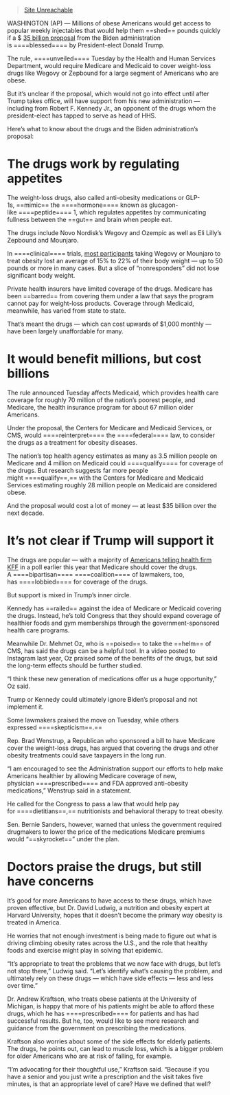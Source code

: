 > [Site Unreachable](https://apnews.com/article/ozempic-biden-wegovy-trump-rfk-jr-hhs-229391ee890bb37574ac08d70b991363)

WASHINGTON (AP) — Millions of obese Americans would get access to popular weekly injectables that would help them ==shed== pounds quickly if a $ [35 billion proposal](https://apnews.com/article/ozempic-biden-rfk-jr-trump-antiobesity-drugs-caaa2f888435af1d32bedb83e9ddbc0a) from the Biden administration is ====blessed==== by President-elect Donald Trump.

The rule, ====unveiled==== Tuesday by the Health and Human Services Department, would require Medicare and Medicaid to cover weight-loss drugs like Wegovy or Zepbound for a large segment of Americans who are obese.

But it’s unclear if the proposal, which would not go into effect until after Trump takes office, will have support from his new administration — including from Robert F. Kennedy Jr., an opponent of the drugs whom the president-elect has tapped to serve as head of HHS.

Here’s what to know about the drugs and the Biden administration’s proposal:

# The drugs work by regulating appetites

The weight-loss drugs, also called anti-obesity medications or GLP-1s, ==mimic== the ====hormone==== known as glucagon-like ====peptide==== 1, which regulates appetites by communicating fullness between the ==gut== and brain when people eat.

The drugs include Novo Nordisk’s Wegovy and Ozempic as well as Eli Lilly’s Zepbound and Mounjaro.

In ====clinical==== trials, [most participants](https://apnews.com/article/wegovy-zepbound-obesity-drug-nonresponder-glp1-9f8ab517f26ccc6d2d32ce3e829ba8ff) taking Wegovy or Mounjaro to treat obesity lost an average of 15% to 22% of their body weight — up to 50 pounds or more in many cases. But a slice of “nonresponders” did not lose significant body weight.

Private health insurers have limited coverage of the drugs. Medicare has been ==barred== from covering them under a law that says the program cannot pay for weight-loss products. Coverage through Medicaid, meanwhile, has varied from state to state.

That’s meant the drugs — which can cost upwards of $1,000 monthly — have been largely unaffordable for many.

# It would benefit millions, but cost billions

The rule announced Tuesday affects Medicaid, which provides health care coverage for roughly 70 million of the nation’s poorest people, and Medicare, the health insurance program for about 67 million older Americans.

Under the proposal, the Centers for Medicare and Medicaid Services, or CMS, would ====reinterpret==== the ====federal==== law, to consider the drugs as a treatment for obesity diseases.

The nation’s top health agency estimates as many as 3.5 million people on Medicare and 4 million on Medicaid could ====qualify==== for coverage of the drugs. But research suggests far more people might ====qualify==,== with the Centers for Medicare and Medicaid Services estimating roughly 28 million people on Medicaid are considered obese.

And the proposal would cost a lot of money — at least $35 billion over the next decade.

# It’s not clear if Trump will support it

The drugs are popular — with a majority of [Americans telling health firm KFF](https://www.kff.org/health-costs/poll-finding/kff-health-tracking-poll-may-2024-the-publics-use-and-views-of-glp-1-drugs/) in a poll earlier this year that Medicare should cover the drugs. A ====bipartisan==== ====coalition==== of lawmakers, too, has ====lobbied==== for coverage of the drugs.

But support is mixed in Trump’s inner circle.

Kennedy has ==railed== against the idea of Medicare or Medicaid covering the drugs. Instead, he’s told Congress that they should expand coverage of healthier foods and gym memberships through the government-sponsored health care programs.

Meanwhile Dr. Mehmet Oz, who is ==poised== to take the ==helm== of CMS, has said the drugs can be a helpful tool. In a video posted to Instagram last year, Oz praised some of the benefits of the drugs, but said the long-term effects should be further studied.

“I think these new generation of medications offer us a huge opportunity,” Oz said.

Trump or Kennedy could ultimately ignore Biden’s proposal and not implement it.

Some lawmakers praised the move on Tuesday, while others expressed ====skepticism==.==

Rep. Brad Wenstrup, a Republican who sponsored a bill to have Medicare cover the weight-loss drugs, has argued that covering the drugs and other obesity treatments could save taxpayers in the long run.

“I am encouraged to see the Administration support our efforts to help make Americans healthier by allowing Medicare coverage of new, physician ====prescribed==== and FDA approved anti-obesity medications,” Wenstrup said in a statement.

He called for the Congress to pass a law that would help pay for ====dietitians==,== nutritionists and behavioral therapy to treat obesity.

Sen. Bernie Sanders, however, warned that unless the government required drugmakers to lower the price of the medications Medicare premiums would “==skyrocket==” under the plan.

# Doctors praise the drugs, but still have concerns

It’s good for more Americans to have access to these drugs, which have proven effective, but Dr. David Ludwig, a nutrition and obesity expert at Harvard University, hopes that it doesn’t become the primary way obesity is treated in America.

He worries that not enough investment is being made to figure out what is driving climbing obesity rates across the U.S., and the role that healthy foods and exercise might play in solving that epidemic.

“It’s appropriate to treat the problems that we now face with drugs, but let’s not stop there,” Ludwig said. “Let’s identify what’s causing the problem, and ultimately rely on these drugs — which have side effects — less and less over time.”

Dr. Andrew Kraftson, who treats obese patients at the University of Michigan, is happy that more of his patients might be able to afford these drugs, which he has ====prescribed==== for patients and has had successful results. But he, too, would like to see more research and guidance from the government on prescribing the medications.

Kraftson also worries about some of the side effects for elderly patients. The drugs, he points out, can lead to muscle loss, which is a bigger problem for older Americans who are at risk of falling, for example.

“I’m advocating for their thoughtful use,” Kraftson said. “Because if you have a senior and you just write a prescription and the visit takes five minutes, is that an appropriate level of care? Have we defined that well?
